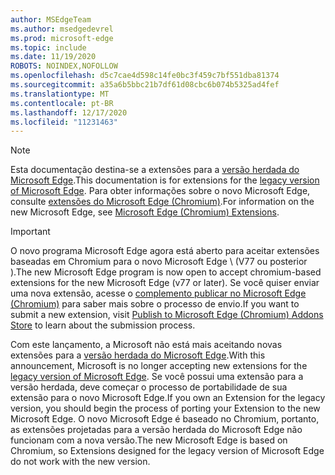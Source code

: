 ```yaml
---
author: MSEdgeTeam
ms.author: msedgedevrel
ms.prod: microsoft-edge
ms.topic: include
ms.date: 11/19/2020
ROBOTS: NOINDEX,NOFOLLOW
ms.openlocfilehash: d5c7cae4d598c14fe0bc3f459c7bf551dba81374
ms.sourcegitcommit: a35a6b5bbc21b7df61d08cbc6b074b5325ad4fef
ms.translationtype: MT
ms.contentlocale: pt-BR
ms.lasthandoff: 12/17/2020
ms.locfileid: "11231463"
---
```

> [!NOTE]
> <span data-ttu-id="249d2-101">Esta documentação destina-se a extensões para a [versão herdada do Microsoft Edge][MicrosoftSupportEdgeLegacy].</span><span class="sxs-lookup"><span data-stu-id="249d2-101">This documentation is for extensions for the [legacy version of Microsoft Edge][MicrosoftSupportEdgeLegacy].</span></span> <span data-ttu-id="249d2-102">Para obter informações sobre o novo Microsoft Edge, consulte [extensões do Microsoft Edge (Chromium)][MicrosoftEdgeExtensionsChromiumIndex].</span><span class="sxs-lookup"><span data-stu-id="249d2-102">For information on the new Microsoft Edge, see [Microsoft Edge (Chromium) Extensions][MicrosoftEdgeExtensionsChromiumIndex].</span></span>

> [!IMPORTANT]
> <span data-ttu-id="249d2-103">O novo programa Microsoft Edge agora está aberto para aceitar extensões baseadas em Chromium para o novo Microsoft Edge \ (V77 ou posterior \).</span><span class="sxs-lookup"><span data-stu-id="249d2-103">The new Microsoft Edge program is now open to accept chromium-based extensions for the new Microsoft Edge \(v77 or later\).</span></span> <span data-ttu-id="249d2-104">Se você quiser enviar uma nova extensão, acesse o [complemento publicar no Microsoft Edge (Chromium)][ExtensionsChromiumPublish] para saber mais sobre o processo de envio.</span><span class="sxs-lookup"><span data-stu-id="249d2-104">If you want to submit a new extension, visit [Publish to Microsoft Edge (Chromium) Addons Store][ExtensionsChromiumPublish] to learn about the submission process.</span></span>  
> 
> <span data-ttu-id="249d2-105">Com este lançamento, a Microsoft não está mais aceitando novas extensões para a [versão herdada do Microsoft Edge][MicrosoftSupportEdgeLegacy].</span><span class="sxs-lookup"><span data-stu-id="249d2-105">With this announcement, Microsoft is no longer accepting new extensions for the [legacy version of Microsoft Edge][MicrosoftSupportEdgeLegacy].</span></span> <span data-ttu-id="249d2-106">Se você possui uma extensão para a versão herdada, deve começar o processo de portabilidade de sua extensão para o novo Microsoft Edge.</span><span class="sxs-lookup"><span data-stu-id="249d2-106">If you own an Extension for the legacy version, you should begin the process of porting your Extension to the new Microsoft Edge.</span></span>  <span data-ttu-id="249d2-107">O novo Microsoft Edge é baseado no Chromium, portanto, as extensões projetadas para a versão herdada do Microsoft Edge não funcionam com a nova versão.</span><span class="sxs-lookup"><span data-stu-id="249d2-107">The new Microsoft Edge is based on Chromium, so Extensions designed for the legacy version of Microsoft Edge do not work with the new version.</span></span>  
> 

<!-- image links -->  

<!-- links -->  

[MicrosoftEdgeExtensionsChromiumIndex]: /microsoft-edge/extensions-chromium/index "Extensões Microsoft Edge (Chromium)"
[ExtensionsChromiumPublish]: /microsoft-edge/extensions-chromium/publish/publish-extension "Publicar uma extensão"  

[MicrosoftSupportEdgeLegacy]: https://support.microsoft.com/help/4533505/what-is-microsoft-edge-legacy "O que é o Microsoft Edge herdado? | Suporte da Microsoft"  
